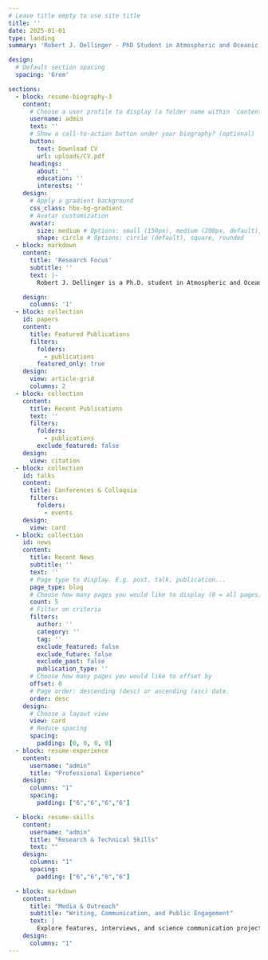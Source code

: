 ```yaml
---
# Leave title empty to use site title
title: ''
date: 2025-01-01
type: landing
summary: 'Robert J. Dellinger - PhD Student in Atmospheric and Oceanic Sciences at UCLA. Research on climate change impacts on marine ecosystems, biogeochemistry, and coral reef science.'

design:
  # Default section spacing
  spacing: '6rem'

sections:
  - block: resume-biography-3
    content:
      # Choose a user profile to display (a folder name within `content/authors/`)
      username: admin
      text: ''
      # Show a call-to-action button under your biography? (optional)
      button:
        text: Download CV
        url: uploads/CV.pdf
      headings:
        about: ''
        education: ''
        interests: ''
    design:
      # Apply a gradient background
      css_class: hbx-bg-gradient
      # Avatar customization
      avatar:
        size: medium # Options: small (150px), medium (200px, default), large (320px), xl (400px), xxl (500px)
        shape: circle # Options: circle (default), square, rounded
  - block: markdown
    content:
      title: 'Research Focus'
      subtitle: ''
      text: |-
        Robert J. Dellinger is a Ph.D. student in Atmospheric and Oceanic Sciences at UCLA, specializing in biogeochemistry, under the mentorship of Dr. Aradhna Tripati. Rob's research explores the interactive effects of ocean acidification and warming on marine organisms by assessing their physiological responses to projected climate change scenarios. By employing mechanistic approaches, they aim to predict how changes at the organismal level could scale up to influence broader ecosystem functions.

    design:
      columns: '1'
  - block: collection
    id: papers
    content:
      title: Featured Publications
      filters:
        folders:
          - publications
        featured_only: true
    design:
      view: article-grid
      columns: 2
  - block: collection
    content:
      title: Recent Publications
      text: ''
      filters:
        folders:
          - publications
        exclude_featured: false
    design:
      view: citation
  - block: collection
    id: talks
    content:
      title: Conferences & Colloquia
      filters:
        folders:
          - events
    design:
      view: card
  - block: collection
    id: news
    content:
      title: Recent News
      subtitle: ''
      text: ''
      # Page type to display. E.g. post, talk, publication...
      page_type: blog
      # Choose how many pages you would like to display (0 = all pages)
      count: 5
      # Filter on criteria
      filters:
        author: ''
        category: ''
        tag: ''
        exclude_featured: false
        exclude_future: false
        exclude_past: false
        publication_type: ''
      # Choose how many pages you would like to offset by
      offset: 0
      # Page order: descending (desc) or ascending (asc) date.
      order: desc
    design:
      # Choose a layout view
      view: card
      # Reduce spacing
      spacing:
        padding: [0, 0, 0, 0]
  - block: resume-experience
    content:
      username: "admin"
      title: "Professional Experience"
    design:
      columns: "1"
      spacing:
        padding: ["6","6","6","6"]

  - block: resume-skills
    content:
      username: "admin"
      title: "Research & Technical Skills"
      text: ""
    design:
      columns: "1"
      spacing:
        padding: ["6","6","6","6"]

  - block: markdown
    content:
      title: "Media & Outreach"
      subtitle: "Writing, Communication, and Public Engagement"
      text: |
        Explore features, interviews, and science communication projects highlighting ocean–climate research and collaborative storytelling.
    design:
      columns: "1"
---
```


